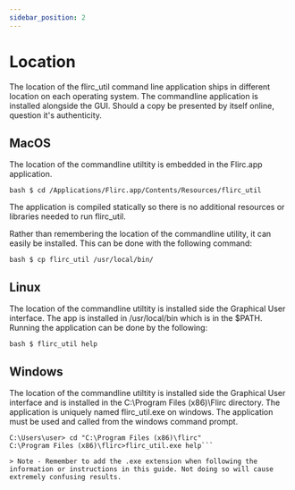 ```yaml
---
sidebar_position: 2
---
```


# Location

The location of the flirc_util command line application ships in different location on each operating system. The commandline application is installed alongside the GUI. Should a copy be presented by itself online, question it's authenticity.

## MacOS

The location of the commandline utiltity is embedded in the Flirc.app application.

`bash $ cd /Applications/Flirc.app/Contents/Resources/flirc_util`

The application is compiled statically so there is no additional resources or libraries needed to run flirc_util.

Rather than remembering the location of the commandline utility, it can easily be installed. This can be done with the following command:

`bash $ cp flirc_util /usr/local/bin/`

## Linux

The location of the commandline utiltity is installed side the Graphical User interface. The app is installed in /usr/local/bin which is in the $PATH. Running the application can be done by the following:

`bash $ flirc_util help`

## Windows

The location of the commandline utiltity is installed side the Graphical User interface and is installed in the C:\Program Files (x86)\Flirc directory. The application is uniquely named flirc_util.exe on windows. The application must be used and called from the windows command prompt.

```
C:\Users\user> cd "C:\Program Files (x86)\flirc"
C:\Program Files (x86)\flirc>flirc_util.exe help```

> Note - Remember to add the .exe extension when following the information or instructions in this guide. Not doing so will cause extremely confusing results.

